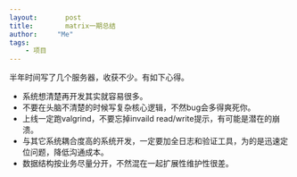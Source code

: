 ```yaml
---
layout:       post
title:        matrix一期总结
author:     "Me"
tags:
    - 项目
---
```

半年时间写了几个服务器，收获不少。有如下心得。

- 系统想清楚再开发其实就容易很多。
- 不要在头脑不清楚的时候写复杂核心逻辑，不然bug会多得爽死你。
- 上线一定跑valgrind，不要忘掉invaild read/write提示，有可能是潜在的崩溃。
- 与其它系统耦合度高的系统开发，一定要加全日志和验证工具，为的是迅速定位问题，降低沟通成本。
- 数据结构按业务尽量分开，不然混在一起扩展性维护性很差。

